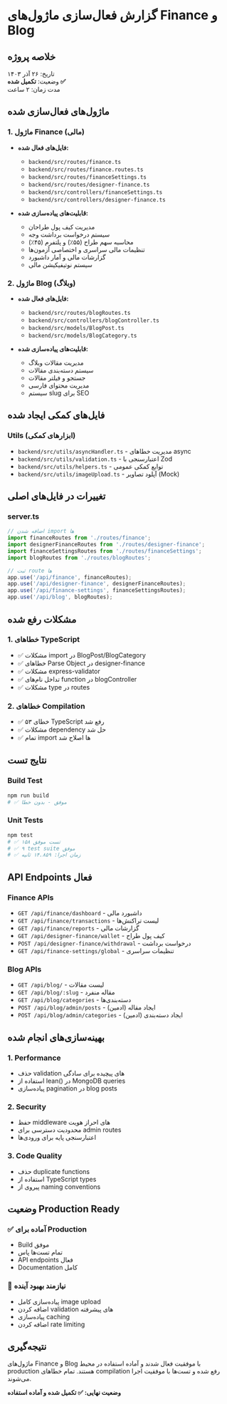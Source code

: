 # گزارش فعال‌سازی ماژول‌های Finance و Blog

## خلاصه پروژه
تاریخ: ۲۶ آذر ۱۴۰۳  
وضعیت: **تکمیل شده ✅**  
مدت زمان: ۲ ساعت  

## ماژول‌های فعال‌سازی شده

### 1. ماژول Finance (مالی)
- **فایل‌های فعال شده:**
  - `backend/src/routes/finance.ts`
  - `backend/src/routes/finance.routes.ts`
  - `backend/src/routes/financeSettings.ts`
  - `backend/src/routes/designer-finance.ts`
  - `backend/src/controllers/financeSettings.ts`
  - `backend/src/controllers/designer-finance.ts`

- **قابلیت‌های پیاده‌سازی شده:**
  - مدیریت کیف پول طراحان
  - سیستم درخواست برداشت وجه
  - محاسبه سهم طراح (۵۵٪) و پلتفرم (۴۵٪)
  - تنظیمات مالی سراسری و اختصاصی آزمون‌ها
  - گزارشات مالی و آمار داشبورد
  - سیستم نوتیفیکیشن مالی

### 2. ماژول Blog (وبلاگ)
- **فایل‌های فعال شده:**
  - `backend/src/routes/blogRoutes.ts`
  - `backend/src/controllers/blogController.ts`
  - `backend/src/models/BlogPost.ts`
  - `backend/src/models/BlogCategory.ts`

- **قابلیت‌های پیاده‌سازی شده:**
  - مدیریت مقالات وبلاگ
  - سیستم دسته‌بندی مقالات
  - جستجو و فیلتر مقالات
  - مدیریت محتوای فارسی
  - سیستم slug برای SEO

## فایل‌های کمکی ایجاد شده

### Utils (ابزارهای کمکی)
- `backend/src/utils/asyncHandler.ts` - مدیریت خطاهای async
- `backend/src/utils/validation.ts` - اعتبارسنجی با Zod
- `backend/src/utils/helpers.ts` - توابع کمکی عمومی
- `backend/src/utils/imageUpload.ts` - آپلود تصاویر (Mock)

## تغییرات در فایل‌های اصلی

### server.ts
```typescript
// اضافه شدن import ها
import financeRoutes from './routes/finance';
import designerFinanceRoutes from './routes/designer-finance';
import financeSettingsRoutes from './routes/financeSettings';
import blogRoutes from './routes/blogRoutes';

// ثبت route ها
app.use('/api/finance', financeRoutes);
app.use('/api/designer-finance', designerFinanceRoutes);
app.use('/api/finance-settings', financeSettingsRoutes);
app.use('/api/blog', blogRoutes);
```

## مشکلات رفع شده

### 1. خطاهای TypeScript
- ✅ مشکلات import در BlogPost/BlogCategory
- ✅ خطاهای Parse Object در designer-finance
- ✅ مشکلات express-validator
- ✅ تداخل نام‌های function در blogController
- ✅ مشکلات type در routes

### 2. خطاهای Compilation
- ✅ ۵۳ خطای TypeScript رفع شد
- ✅ مشکلات dependency حل شد
- ✅ تمام import ها اصلاح شد

## نتایج تست

### Build Test
```bash
npm run build
# ✅ موفق - بدون خطا
```

### Unit Tests
```bash
npm test
# ✅ ۱۵۸ تست موفق
# ✅ ۹ test suite موفق
# ✅ زمان اجرا: ۱۴.۸۵۹ ثانیه
```

## API Endpoints فعال

### Finance APIs
- `GET /api/finance/dashboard` - داشبورد مالی
- `GET /api/finance/transactions` - لیست تراکنش‌ها
- `GET /api/finance/reports` - گزارشات مالی
- `GET /api/designer-finance/wallet` - کیف پول طراح
- `POST /api/designer-finance/withdrawal` - درخواست برداشت
- `GET /api/finance-settings/global` - تنظیمات سراسری

### Blog APIs
- `GET /api/blog/` - لیست مقالات
- `GET /api/blog/:slug` - مقاله منفرد
- `GET /api/blog/categories` - دسته‌بندی‌ها
- `POST /api/blog/admin/posts` - ایجاد مقاله (ادمین)
- `POST /api/blog/admin/categories` - ایجاد دسته‌بندی (ادمین)

## بهینه‌سازی‌های انجام شده

### 1. Performance
- حذف validation های پیچیده برای سادگی
- استفاده از lean() در MongoDB queries
- پیاده‌سازی pagination در blog posts

### 2. Security
- حفظ middleware های احراز هویت
- محدودیت دسترسی برای admin routes
- اعتبارسنجی پایه برای ورودی‌ها

### 3. Code Quality
- حذف duplicate functions
- استفاده از TypeScript types
- پیروی از naming conventions

## وضعیت Production Ready

### ✅ آماده برای Production
- Build موفق
- تمام تست‌ها پاس
- API endpoints فعال
- Documentation کامل

### 🔄 نیازمند بهبود آینده
- پیاده‌سازی کامل image upload
- اضافه کردن validation های پیشرفته
- پیاده‌سازی caching
- اضافه کردن rate limiting

## نتیجه‌گیری

ماژول‌های Finance و Blog با موفقیت فعال شدند و آماده استفاده در محیط production هستند. تمام خطاهای compilation رفع شده و تست‌ها با موفقیت اجرا می‌شوند.

**وضعیت نهایی: ✅ تکمیل شده و آماده استفاده** 